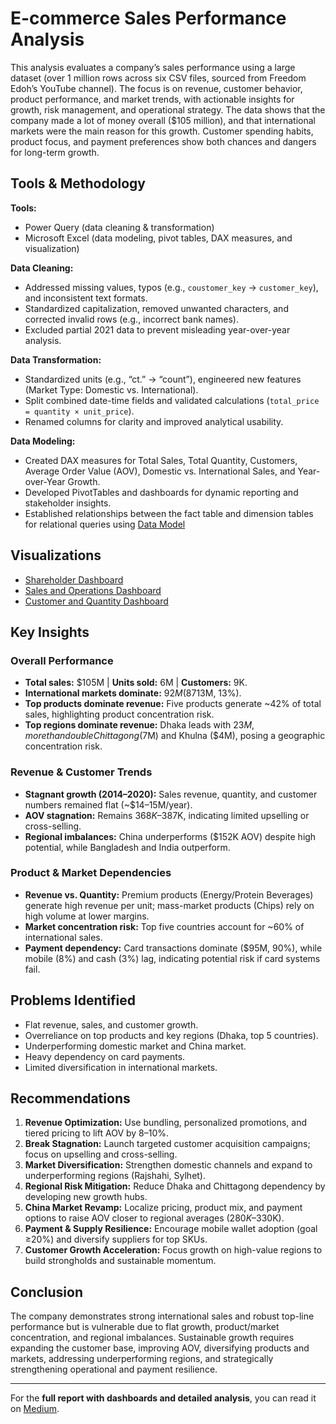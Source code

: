 # E-commerce Sales Performance Analysis

This analysis evaluates a company’s sales performance using a large dataset (over 1 million rows across six CSV files, sourced from Freedom Edoh’s YouTube channel). The focus is on revenue, customer behavior, product performance, and market trends, with actionable insights for growth, risk management, and operational strategy. The data shows that the company made a lot of money overall ($105 million), and that international markets were the main reason for this growth. Customer spending habits, product focus, and payment preferences show both chances and dangers for long-term growth.

## Tools & Methodology

**Tools:**  
- Power Query (data cleaning & transformation)  
- Microsoft Excel (data modeling, pivot tables, DAX measures, and visualization)  

**Data Cleaning:**  
- Addressed missing values, typos (e.g., `coustomer_key` → `customer_key`), and inconsistent text formats.  
- Standardized capitalization, removed unwanted characters, and corrected invalid rows (e.g., incorrect bank names).  
- Excluded partial 2021 data to prevent misleading year-over-year analysis.  

**Data Transformation:**  
- Standardized units (e.g., “ct.” → “count”), engineered new features (Market Type: Domestic vs. International).  
- Split combined date-time fields and validated calculations (`total_price = quantity × unit_price`).  
- Renamed columns for clarity and improved analytical usability.  

**Data Modeling:** 
- Created DAX measures for Total Sales, Total Quantity, Customers, Average Order Value (AOV), Domestic vs. International Sales, and Year-over-Year Growth.  
- Developed PivotTables and dashboards for dynamic reporting and stakeholder insights.
- Established relationships between the fact table and dimension tables for relational queries using [Data Model](data%20visualisation%20and%20model.md#4-data-model)

 ## Visualizations
- [Shareholder Dashboard](Data_Model_and_Visualisation.md#1-shareholder-dashboard-overview)
- [Sales and Operations Dashboard](Data_Model_and_Visualisation.md#sales--operations-dashboard)
- [Customer and Quantity Dashboard](Data_Model_and_Visualisation.md#3-customer-quantity-dashboard)


## Key Insights
### Overall Performance
- **Total sales:** $105M | **Units sold:** 6M | **Customers:** 9K.  
- **International markets dominate:** $92M (87%) of sales; domestic sales underperform ($13M, 13%).  
- **Top products dominate revenue:** Five products generate ~42% of total sales, highlighting product concentration risk.  
- **Top regions dominate revenue:** Dhaka leads with $23M, more than double Chittagong ($7M) and Khulna ($4M), posing a geographic concentration risk.

### Revenue & Customer Trends
- **Stagnant growth (2014–2020):** Sales revenue, quantity, and customer numbers remained flat (~$14–15M/year).  
- **AOV stagnation:** Remains $368K–$387K, indicating limited upselling or cross-selling.  
- **Regional imbalances:** China underperforms ($152K AOV) despite high potential, while Bangladesh and India outperform.

### Product & Market Dependencies
- **Revenue vs. Quantity:** Premium products (Energy/Protein Beverages) generate high revenue per unit; mass-market products (Chips) rely on high volume at lower margins.  
- **Market concentration risk:** Top five countries account for ~60% of international sales.  
- **Payment dependency:** Card transactions dominate ($95M, 90%), while mobile (8%) and cash (3%) lag, indicating potential risk if card systems fail.

## Problems Identified
- Flat revenue, sales, and customer growth.  
- Overreliance on top products and key regions (Dhaka, top 5 countries).  
- Underperforming domestic market and China market.  
- Heavy dependency on card payments.  
- Limited diversification in international markets.  



## Recommendations
1. **Revenue Optimization:** Use bundling, personalized promotions, and tiered pricing to lift AOV by 8–10%.  
2. **Break Stagnation:** Launch targeted customer acquisition campaigns; focus on upselling and cross-selling.  
3. **Market Diversification:** Strengthen domestic channels and expand to underperforming regions (Rajshahi, Sylhet).  
4. **Regional Risk Mitigation:** Reduce Dhaka and Chittagong dependency by developing new growth hubs.  
5. **China Market Revamp:** Localize pricing, product mix, and payment options to raise AOV closer to regional averages ($280K–$330K).  
6. **Payment & Supply Resilience:** Encourage mobile wallet adoption (goal ≥20%) and diversify suppliers for top SKUs.  
7. **Customer Growth Acceleration:** Focus growth on high-value regions to build strongholds and sustainable momentum.


## Conclusion
The company demonstrates strong international sales and robust top-line performance but is vulnerable due to flat growth, product/market concentration, and regional imbalances. Sustainable growth requires expanding the customer base, improving AOV, diversifying products and markets, addressing underperforming regions, and strategically strengthening operational and payment resilience.

---

For the **full report with dashboards and detailed analysis**, you can read it on [Medium](YOUR_MEDIUM_LINK_HERE).

